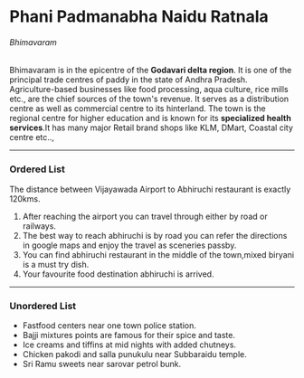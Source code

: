 # Phani Padmanabha Naidu Ratnala

###### Bhimavaram

Bhimavaram is in the epicentre of the **Godavari delta region**. It is one of the principal trade centres of paddy in the state of Andhra Pradesh. Agriculture-based businesses like food processing, aqua culture, rice mills etc., are the chief sources of the town's revenue. It serves as a distribution centre as well as commercial centre to its hinterland. The town is the regional centre for higher education and is known for its **specialized health services**.It has many major Retail brand shops like KLM, DMart, Coastal city centre etc..,

---
### Ordered List
The distance between Vijayawada Airport to Abhiruchi restaurant is exactly 120kms.
1. After reaching the airport you can travel through either by road or railways.
2. The best way to reach abhiruchi is by road you can refer the directions in google maps and enjoy the travel as sceneries passby.
3. You can find abhiruchi restaurant in the middle of the town,mixed biryani is a must try dish.
4. Your favourite food destination abhiruchi is arrived.

---
### Unordered List
- Fastfood centers near one town police station.
- Bajji mixtures points are famous for their spice and taste.
- Ice creams and tiffins at mid nights with added chutneys.
- Chicken pakodi and salla punukulu near Subbaraidu temple.
- Sri Ramu sweets near sarovar petrol bunk.